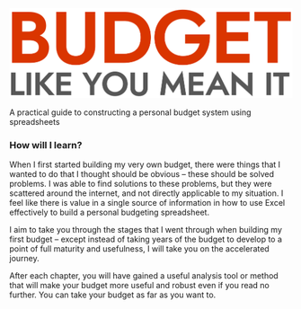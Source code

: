 ![Budget like you mean it](images/heading.svg)

A practical guide to constructing a personal budget system using spreadsheets


### How will I learn?

When I first started building my very own budget, there were things that I wanted to do that I thought should be obvious – these should be solved problems. I was able to find solutions to these problems, but they were scattered around the internet, and not directly applicable to my situation. I feel like there is value in a single source of information in how to use Excel effectively to build a personal budgeting spreadsheet.

I aim to take you through the stages that I went through when building my first budget – except instead of taking years of the budget to develop to a point of full maturity and usefulness, I will take you on the accelerated journey.

After each chapter, you will have gained a useful analysis tool or method that will make your budget more useful and robust even if you read no further. You can take your budget as far as you want to.
